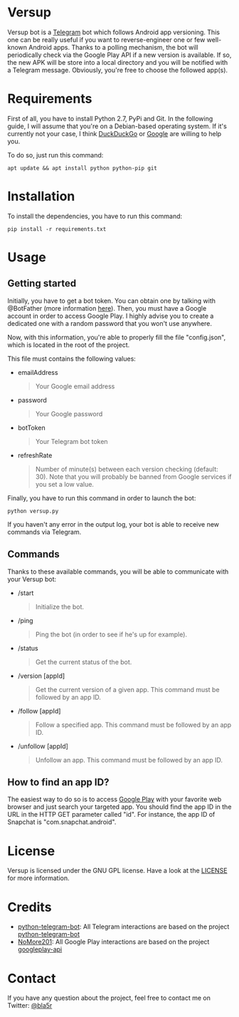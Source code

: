 # Versup
Versup bot is a [Telegram](https://telegram.org) bot which follows Android app versioning. This one can be really useful if you want to reverse-engineer one or few well-known Android apps.
Thanks to a polling mechanism, the bot will periodically check via the Google Play API if a new version is available. If so, the new APK will be store into a local directory and you will be notified with a Telegram message.
Obviously, you're free to choose the followed app(s).

# Requirements

First of all, you have to install Python 2.7, PyPi and Git. 
In the following guide, I will assume that you're on a Debian-based operating system. If it's currently not your case, I think [DuckDuckGo](https://duckduckgo.com/) or [Google](https://www.google.co.uk/) are willing to help you. 

To do so, just run this command:
```
apt update && apt install python python-pip git
```

# Installation

To install the dependencies, you have to run this command:
```
pip install -r requirements.txt
```

# Usage

## Getting started

Initially, you have to get a bot token. You can obtain one by talking with @BotFather (more information [here](https://core.telegram.org/bots#6-botfather)).
Then, you must have a Google account in order to access Google Play. I highly advise you to create a dedicated one with a random password that you won't use anywhere.

Now, with this information, you're able to properly fill the file "config.json", which is located in the root of the project.  

This file must contains the following values:
  + emailAddress
    > Your Google email address
  + password
    > Your Google password
  + botToken
    > Your Telegram bot token
  + refreshRate
    > Number of minute(s) between each version checking (default: 30). Note that you will probably be banned from Google services if you set a low value.

Finally, you have to run this command in order to launch the bot:
```
python versup.py
```
If you haven't any error in the output log, your bot is able to receive new commands via Telegram.

## Commands
Thanks to these available commands, you will be able to communicate with your Versup bot:
  + /start
    > Initialize the bot.
  + /ping
    > Ping the bot (in order to see if he's up for example).
  + /status
    > Get the current status of the bot.
  + /version [appId]
    > Get the current version of a given app. This command must be followed by an app ID.
  + /follow [appId]
    > Follow a specified app. This command must be followed by an app ID.
  + /unfollow [appId]
    > Unfollow an app. This command must be followed by an app ID.

## How to find an app ID?

The easiest way to do so is to access [Google Play](https://play.google.com/store) with your favorite web browser and just search your targeted app.
You should find the app ID in the URL in the HTTP GET parameter called "id".
For instance, the app ID of Snapchat is "com.snapchat.android".

# License

Versup is licensed under the GNU GPL license. Have a look at the [LICENSE](https://github.com/bla5r/Versup/blob/master/LICENSE) for more information.

# Credits

  + [python-telegram-bot](https://github.com/python-telegram-bot): All Telegram interactions are based on the project [python-telegram-bot](https://github.com/python-telegram-bot/python-telegram-bot)
  + [NoMore201](https://github.com/NoMore201): All Google Play interactions are based on the project [googleplay-api](https://github.com/NoMore201/googleplay-api)

# Contact

If you have any question about the project, feel free to contact me on Twitter: [@bla5r](https://twitter.com/bla5r) 
